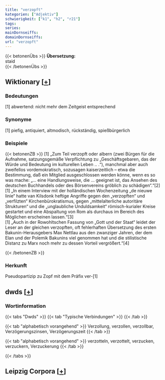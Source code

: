 ```yaml
---
title: "verzopft"
kategorien: ["Adjektiv"]
schwierigkeit: ["k1", "h2", "r21"]
tags:
series:
mainDornseiffs:
domainDornseiffs:
url: "verzopft"
---
```


{{< betonenÜbs >}}
**Übersetzung:**  
staid  
{{< /betonenÜbs >}}

## Wiktionary [[+](https://de.wiktionary.org/wiki/verzopft)]

### Bedeutungen
[1] abwertend: nicht mehr dem Zeitgeist entsprechend  

### Synonyme
[1] piefig, antiquiert, altmodisch, rückständig, spießbürgerlich  

### Beispiele
{{< betonenZB >}}
[1] „Zum Teil verzopft oder albern (zwei Bürgen für die Aufnahme, satzungsgemäße Verpflichtung zu „Geschäftsgebaren, das der Würde und Bedeutung im kulturellen Leben .. .“), manchmal aber auch zweifellos vordemokratisch, sozusagen kaiserzeitlich – etwa die Bestimmung, daß ein Mitglied ausgeschlossen werden könne, wenn es so was mache: „… eine Handlungsweise, die … geeignet ist, das Ansehen des deutschen Buchhandels oder des Börsenvereins gröblich zu schädigen“.“[2]  
[1] „In einem Interview mit der holländischen Wochenzeitung „de nieuwe linie“ hatte van Kilsdonk heftige Angriffe gegen den „verzopften“ und „verfilzten“ Kirchenbürokratismus, gegen „mittelalterliche autoritäre Strukturen“ und die „unglaubliche Unduldsamkeit“ römisch-kurialer Kreise gestartet und eine Abspaltung von Rom als durchaus im Bereich des Möglichen erscheinen lassen.“[3]  
[1] „Auch in der Rowohltschen Fassung von „Gott und der Staat“ leidet der Leser an der gleichen verzopften, oft fehlerhaften Übersetzung des ersten Bakunin-Herausgebers Max Nettlau aus den zwanziger Jahren, der dem Elan und der Polemik Bakunins viel genommen hat und die stilistische Distanz zu Marx noch mehr zu dessen Vorteil vergrößert.“[4]  

{{< /betonenZB >}}
### Herkunft
Pseudopartizip zu Zopf mit dem Präfix ver-[1]  



## dwds [[+](https://www.dwds.de/wb/verzopft)]

### Wortinformation
{{< tabs "Dwds" >}}
{{< tab "Typische Verbindungen" >}}
{{< /tab >}}

{{< tab "alphabetisch vorangehend" >}}
Verzollung, verzollen, verzollbar, Verzögerungszinsen, Verzögerungszeit
{{< /tab >}}

{{< tab "alphabetisch vorangehend" >}}
verzotteln, verzottelt, verzucken, verzuckern, Verzuckerung
{{< /tab >}}

{{< /tabs >}}

## Leipzig Corpora [[+](https://corpora.uni-leipzig.de/en/res?word=verzopft&corpusId=deu_newscrawl-public_2018)]

